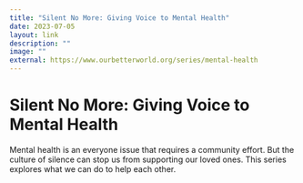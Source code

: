 ```yaml
---
title: "Silent No More: Giving Voice to Mental Health"
date: 2023-07-05
layout: link
description: ""
image: ""
external: https://www.ourbetterworld.org/series/mental-health
---
```

# Silent No More: Giving Voice to Mental Health
Mental health is an everyone issue that requires a community effort. But the culture of silence can stop us from supporting our loved ones. This series explores what we can do to help each other.